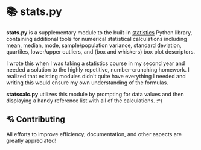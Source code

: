 <!-- TITLE -->
<h1>
  📚 stats.py
</h1>

<b>stats.py</b> is a supplementary module to the built-in <a href="https://docs.python.org/3/library/statistics.html">statistics</a> Python library, containing additional tools for numerical statistical calculations including mean, median, mode, sample/population variance, standard deviation, quartiles, lower/upper outliers, and (box and whiskers) box plot descriptors.

I wrote this when I was taking a statistics course in my second year and needed a solution to the highly repetitive, number-crunching homework. I realized that existing modules didn't quite have everything I needed and writing this would ensure my own understanding of the formulas.

<b>statscalc.py</b> utilizes this module by prompting for data values and then displaying a handy reference list with all of the calculations. :^)

<!-- CONTRIBUTING -->
## 💘 Contributing
All efforts to improve efficiency, documentation, and other aspects are greatly appreciated!

